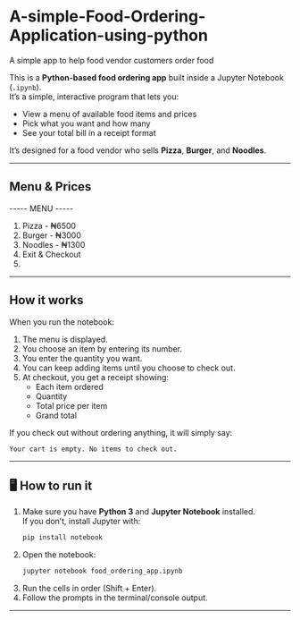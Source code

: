 # A-simple-Food-Ordering-Application-using-python
A simple app to help food vendor customers order food

This is a **Python-based food ordering app** built inside a Jupyter Notebook (`.ipynb`).  
It’s a simple, interactive program that lets you:
- View a menu of available food items and prices
- Pick what you want and how many
- See your total bill in a receipt format

It’s designed for a food vendor who sells **Pizza**, **Burger**, and **Noodles**.

---

## Menu & Prices
----- MENU -----
1. Pizza - ₦6500
2. Burger - ₦3000
3. Noodles - ₦1300
4. Exit & Checkout
5. 
---

##  How it works
When you run the notebook:
1. The menu is displayed.
2. You choose an item by entering its number.
3. You enter the quantity you want.
4. You can keep adding items until you choose to check out.
5. At checkout, you get a receipt showing:
   - Each item ordered
   - Quantity
   - Total price per item
   - Grand total

If you check out without ordering anything, it will simply say:
```
Your cart is empty. No items to check out.
```

---

## 🖥 How to run it
1. Make sure you have **Python 3** and **Jupyter Notebook** installed.  
   If you don’t, install Jupyter with:
   ```bash
   pip install notebook
   ```
2. Open the notebook:
   ```bash
   jupyter notebook food_ordering_app.ipynb
   ```
3. Run the cells in order (Shift + Enter).
4. Follow the prompts in the terminal/console output.

---
